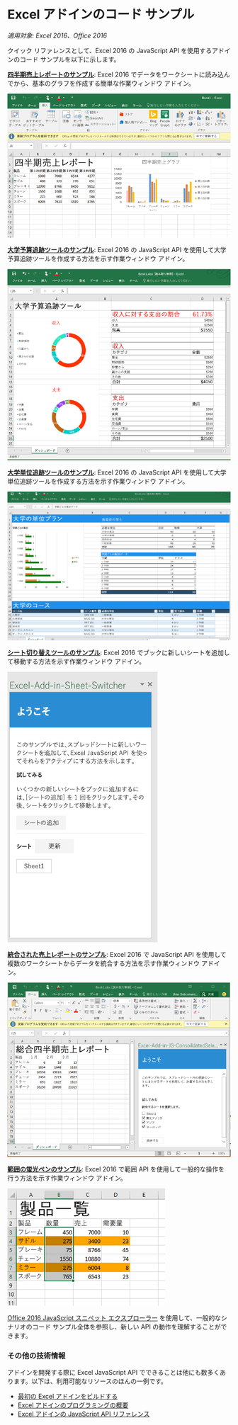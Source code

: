 # Excel アドインのコード サンプル

_適用対象: Excel 2016、Office 2016_

クイック リファレンスとして、Excel 2016 の JavaScript API を使用するアドインのコード サンプルを以下に示します。 

**[四半期売上レポートのサンプル](https://github.com/OfficeDev/Excel-Add-in-JS-QuarterlySalesReport)**: Excel 2016 でデータをワークシートに読み込んでから、基本のグラフを作成する簡単な作業ウィンドウ アドイン。 

![四半期売上レポートのサンプル アドイン](images/QuarterlySalesReport_report.PNG)

**[大学予算追跡ツールのサンプル](https://github.com/OfficeDev/Excel-Add-in-JS-CollegeBudgetTracker)**: Excel 2016 の JavaScript API を使用して大学予算追跡ツールを作成する方法を示す作業ウィンドウ アドイン。 

![大学予算追跡ツールのサンプル アドイン](images/CollegeBudgetTracker_tracker.PNG)

**[大学単位追跡ツールのサンプル](https://github.com/OfficeDev/Excel-Add-in-JS-CollegeCreditsTracker)**: Excel 2016 の JavaScript API を使用して大学単位追跡ツールを作成する方法を示す作業ウィンドウ アドイン。 

![大学単位追跡ツールのサンプル アドイン](images/CollegeCreditsTracker_tracker.PNG)

**[シート切り替えツールのサンプル](https://github.com/OfficeDev/Excel-Add-in-JS-SheetSwitcher)**: Excel 2016 でブックに新しいシートを追加して移動する方法を示す作業ウィンドウ アドイン。 

![シート切り替えツールのサンプル アドイン](images/SheetSwitcher_taskpane.PNG)

**[統合された売上レポートのサンプル](https://github.com/OfficeDev/Excel-Add-in-JS-ConsolidatedSalesReport)**: Excel 2016 で JavaScript API を使用して複数のワークシートからデータを統合する方法を示す作業ウィンドウ アドイン。 

![統合された売上レポートのサンプル アドイン](images/ConsolidatedSalesReport_report.PNG)

**[範囲の蛍光ペンのサンプル](https://github.com/OfficeDev/Excel-Add-in-JS-RangeHighlighter)**: Excel 2016 で範囲 API を使用して一般的な操作を行う方法を示す作業ウィンドウ アドイン。

![範囲の蛍光ペンのサンプル アドイン](images/RangeHighlighter_result.PNG)

[Office 2016 JavaScript スニペット エクスプローラー](http://officesnippetexplorer.azurewebsites.net/#/snippets/excel) を使用して、一般的なシナリオのコード サンプル全体を参照し、新しい API の動作を理解することができます。 

### その他の技術情報

アドインを開発する際に Excel JavaScript API でできることは他にも数多くあります。以下は、利用可能なリソースのほんの一例です。 

*  [最初の Excel アドインをビルドする](build-your-first-excel-add-in.md)
*  [Excel アドインのプログラミングの概要](excel-add-ins-programming-overview.md)
*  [Excel アドインの JavaScript API リファレンス](excel-add-ins-javascript-reference.md)
